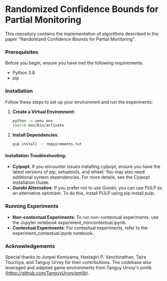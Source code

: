 # Randomized Confidence Bounds for Partial Monitoring

This repository contains the implementation of algorithms described in the paper "Randomized Confidence Bounds for Partial Monitoring".

### Prerequisites

Before you begin, ensure you have met the following requirements:

- Python 3.8
- pip

### Installation

Follow these steps to set up your environment and run the experiments:

1. **Create a Virtual Environment**:
   ```bash
   python -m venv env
   source env/bin/activate  

2. **Install Dependencies**:

   ```bash 
   pip install -r requirements.txt
   ```

#### Installation Troubleshooting:

- **Cyipopt**: If you encounter issues installing cyipopt, ensure you have the latest versions of pip, setuptools, and wheel. You may also need additional system dependencies. For more details, see the Cyipopt Installation Guide.
- **Gurobi Alternative**: If you prefer not to use Gurobi, you can use PULP as an alternative optimizer. To do this, install PULP using pip install pulp.

### Running Experiments

- **Non-contextual Experiments**: To run non-contextual experiments, use the Jupyter notebook experiment_noncontextual.ipynb.
- **Contextual Experiments**: For contextual experiments, refer to the experiment_contextual.ipynb notebook.

### Acknowledgements

Special thanks to Junpei Komiyama, Hastagiri P. Vanchinathan, Taira Tsuchiya, and Tanguy Urvoy for their contributions. The codebase also leveraged and adapted game environments from Tanguy Urvoy's pmlib (https://github.com/TanguyUrvoy/pmlib).


